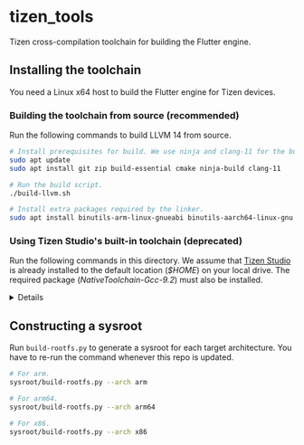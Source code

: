 # tizen_tools

Tizen cross-compilation toolchain for building the Flutter engine.

## Installing the toolchain

You need a Linux x64 host to build the Flutter engine for Tizen devices.

### Building the toolchain from source (recommended)

Run the following commands to build LLVM 14 from source.

```sh
# Install prerequisites for build. We use ninja and clang-11 for the build.
sudo apt update
sudo apt install git zip build-essential cmake ninja-build clang-11

# Run the build script.
./build-llvm.sh

# Install extra packages required by the linker.
sudo apt install binutils-arm-linux-gnueabi binutils-aarch64-linux-gnu binutils-i686-linux-gnu
```

### Using Tizen Studio's built-in toolchain (deprecated)

Run the following commands in this directory. We assume that [Tizen Studio](https://developer.tizen.org/development/tizen-studio/download) is already installed to the default location (_$HOME_) on your local drive. The required package (_NativeToolchain-Gcc-9.2_) must also be installed.

<details><p>

```sh
rm -rf toolchains && mkdir -p toolchains
cp -r ~/tizen-studio/tools/llvm-10/* toolchains

# For arm.
cp ~/tizen-studio/tools/arm-linux-gnueabi-gcc-9.2/bin/arm-linux-gnueabi-* toolchains/bin

# For arm64.
cp ~/tizen-studio/tools/aarch64-linux-gnu-gcc-9.2/bin/aarch64-linux-gnu-* toolchains/bin

# For x86.
for f in ~/tizen-studio/tools/i586-linux-gnueabi-gcc-9.2/bin/i586-linux-gnueabi-*; do
  b=`basename $f`
  cp $f toolchains/bin/i686-linux-gnu-${b:19}
done
```

The toolchain shipped with Tizen Studio (LLVM 10) is pretty old. You need to disable the following unsupported compile options before running the engine build.

```patch
--- a/build/config/compiler/BUILD.gn
+++ b/build/config/compiler/BUILD.gn
@@ -617,17 +617,13 @@ if (is_win) {

  if (!use_xcode) {
    default_warning_flags += [
-      "-Wno-unused-but-set-parameter",
-      "-Wno-unused-but-set-variable",
      "-Wno-implicit-int-float-conversion",
      "-Wno-c99-designator",
      "-Wno-deprecated-copy",
      # Needed for compiling Skia with clang-12
-      "-Wno-psabi",
    ]
    if (!is_fuchsia) {
      default_warning_flags += [
-        "-Wno-non-c-typedef-for-linkage",
        "-Wno-range-loop-construct",
      ]
    }
```

</details>

## Constructing a sysroot

Run `build-rootfs.py` to generate a sysroot for each target architecture. You have to re-run the command whenever this repo is updated.

```sh
# For arm.
sysroot/build-rootfs.py --arch arm

# For arm64.
sysroot/build-rootfs.py --arch arm64

# For x86.
sysroot/build-rootfs.py --arch x86
```
